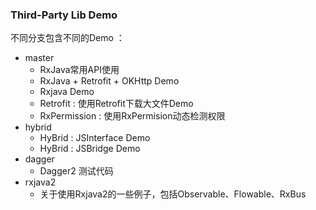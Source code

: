 ### Third-Party Lib Demo

不同分支包含不同的Demo ： 

+ master
    + RxJava常用API使用
    + RxJava + Retrofit + OKHttp Demo
    + Rxjava Demo
    + Retrofit : 使用Retrofit下载大文件Demo
    + RxPermission : 使用RxPermision动态检测权限
+ hybrid
    + HyBrid : JSInterface Demo
    + HyBrid : JSBridge Demo
+ dagger
    + Dagger2 测试代码
+ rxjava2
    + 关于使用Rxjava2的一些例子，包括Observable、Flowable、RxBus